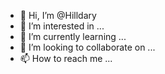 - 👋 Hi, I’m @Hilldary
- 👀 I’m interested in ...
- 🌱 I’m currently learning ...
- 💞️ I’m looking to collaborate on ...
- 📫 How to reach me ...

<!---
Hilldary/Hilldary is a ✨ special ✨ repository because its `README.md` (this file) appears on your GitHub profile.
You can click the Preview link to take a look at your changes.
--->
